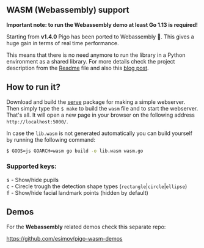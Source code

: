 ## WASM (Webassembly) support

**Important note: to run the Webassembly demo at least Go 1.13 is required!**

Starting from **v1.4.0** Pigo has been ported to Webassembly 🎉. This gives a huge gain in terms of real time performance.

This means that there is no need anymore to run the library in a Python environment as a shared library. For more details check the project description from the [Readme](https://github.com/esimov/pigo/blob/master/README.md#real-time-face-detection) file and also this [blog post](https://esimov.com/2019/11/pupilseyes-localization-in-the-pigo-face-detection-library).

## How to run it?

Download and build the [serve](https://github.com/mattn/serve) package for making a simple webserver. Then simply type the `$ make` to build the `wasm` file and to start the webserver. That's all. It will open a new page in your browser on the following address `http://localhost:5000/`.

In case the `lib.wasm` is not generated automatically you can build yourself by running the following command:

```bash
$ GOOS=js GOARCH=wasm go build -o lib.wasm wasm.go
```
### Supported keys:
<kbd>s</kbd> - Show/hide pupils<br/>
<kbd>c</kbd> - Cirecle trough the detection shape types (`rectangle`|`circle`|`ellipse`)<br/>
<kbd>f</kbd> - Show/hide facial landmark points (hidden by default)

## Demos

For the **Webassembly** related demos check this separate repo: 

https://github.com/esimov/pigo-wasm-demos 


